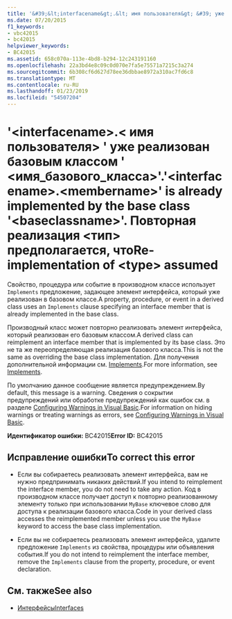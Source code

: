 ```yaml
---
title: '&#39;&lt;interfacename&gt;.&lt; имя пользователя&gt; &#39; уже реализован базовым классом &#39; &lt;имя_базового_класса&gt;&#39;. Повторная реализация &lt;тип&gt; предполагается, что'
ms.date: 07/20/2015
f1_keywords:
- vbc42015
- bc42015
helpviewer_keywords:
- BC42015
ms.assetid: 658c070a-113e-4bd8-b294-12c243191160
ms.openlocfilehash: 22a3bd4e8c09c0d070e7fa5e75571a7215c3a274
ms.sourcegitcommit: 6b308cf6d627d78ee36dbbae8972a310ac7fd6c8
ms.translationtype: MT
ms.contentlocale: ru-RU
ms.lasthandoff: 01/23/2019
ms.locfileid: "54507204"
---
```

# <a name="39ltinterfacenamegtltmembernamegt39-is-already-implemented-by-the-base-class-39ltbaseclassnamegt39-re-implementation-of-lttypegt-assumed"></a><span data-ttu-id="440ea-103">&#39;&lt;interfacename&gt;.&lt; имя пользователя&gt; &#39; уже реализован базовым классом &#39; &lt;имя_базового_класса&gt;&#39;.</span><span class="sxs-lookup"><span data-stu-id="440ea-103">&#39;&lt;interfacename&gt;.&lt;membername&gt;&#39; is already implemented by the base class &#39;&lt;baseclassname&gt;&#39;.</span></span> <span data-ttu-id="440ea-104">Повторная реализация &lt;тип&gt; предполагается, что</span><span class="sxs-lookup"><span data-stu-id="440ea-104">Re-implementation of &lt;type&gt; assumed</span></span>
<span data-ttu-id="440ea-105">Свойство, процедура или событие в производном классе использует `Implements` предложение, задающее элемент интерфейса, который уже реализован в базовом классе.</span><span class="sxs-lookup"><span data-stu-id="440ea-105">A property, procedure, or event in a derived class uses an `Implements` clause specifying an interface member that is already implemented in the base class.</span></span>  
  
 <span data-ttu-id="440ea-106">Производный класс может повторно реализовать элемент интерфейса, который реализован его базовым классом.</span><span class="sxs-lookup"><span data-stu-id="440ea-106">A derived class can reimplement an interface member that is implemented by its base class.</span></span> <span data-ttu-id="440ea-107">Это не та же переопределяющая реализация базового класса.</span><span class="sxs-lookup"><span data-stu-id="440ea-107">This is not the same as overriding the base class implementation.</span></span> <span data-ttu-id="440ea-108">Для получения дополнительной информации см. [Implements](../../../visual-basic/language-reference/statements/implements-clause.md).</span><span class="sxs-lookup"><span data-stu-id="440ea-108">For more information, see [Implements](../../../visual-basic/language-reference/statements/implements-clause.md).</span></span>  
  
 <span data-ttu-id="440ea-109">По умолчанию данное сообщение является предупреждением.</span><span class="sxs-lookup"><span data-stu-id="440ea-109">By default, this message is a warning.</span></span> <span data-ttu-id="440ea-110">Сведения о сокрытии предупреждений или обработке предупреждений как ошибок см. в разделе [Configuring Warnings in Visual Basic](/visualstudio/ide/configuring-warnings-in-visual-basic).</span><span class="sxs-lookup"><span data-stu-id="440ea-110">For information on hiding warnings or treating warnings as errors, see [Configuring Warnings in Visual Basic](/visualstudio/ide/configuring-warnings-in-visual-basic).</span></span>  
  
 <span data-ttu-id="440ea-111">**Идентификатор ошибки:** BC42015</span><span class="sxs-lookup"><span data-stu-id="440ea-111">**Error ID:** BC42015</span></span>  
  
## <a name="to-correct-this-error"></a><span data-ttu-id="440ea-112">Исправление ошибки</span><span class="sxs-lookup"><span data-stu-id="440ea-112">To correct this error</span></span>  
  
-   <span data-ttu-id="440ea-113">Если вы собираетесь реализовать элемент интерфейса, вам не нужно предпринимать никаких действий.</span><span class="sxs-lookup"><span data-stu-id="440ea-113">If you intend to reimplement the interface member, you do not need to take any action.</span></span> <span data-ttu-id="440ea-114">Код в производном классе получает доступ к повторно реализованному элементу только при использовании `MyBase` ключевое слово для доступа к реализации базового класса.</span><span class="sxs-lookup"><span data-stu-id="440ea-114">Code in your derived class accesses the reimplemented member unless you use the `MyBase` keyword to access the base class implementation.</span></span>  
  
-   <span data-ttu-id="440ea-115">Если вы не собираетесь реализовать элемент интерфейса, удалите предложение `Implements` из свойства, процедуры или объявления события.</span><span class="sxs-lookup"><span data-stu-id="440ea-115">If you do not intend to reimplement the interface member, remove the `Implements` clause from the property, procedure, or event declaration.</span></span>  
  
## <a name="see-also"></a><span data-ttu-id="440ea-116">См. также</span><span class="sxs-lookup"><span data-stu-id="440ea-116">See also</span></span>
- [<span data-ttu-id="440ea-117">Интерфейсы</span><span class="sxs-lookup"><span data-stu-id="440ea-117">Interfaces</span></span>](../../../visual-basic/programming-guide/language-features/interfaces/index.md)
